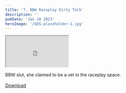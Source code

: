 ```yaml
---
title: '7. BBW Raceplay Dirty Talk'
description: ''
pubDate: 'Jan 18 2023'
heroImage: '/QOS-placeholder-1.jpg'
---
```

<iframe src="https://drive.google.com/file/d/1Lic5_Af3KKOeHl8Rhw8Ny_TcW0mTbBOE/preview" width="200" height="100" allow="autoplay" allowfullscreen="allowfullscreen" style="
"></iframe>

BBW slut, she claimed to be a vet in the raceplay space.
<br>
<br>
<a class="read_more" href="https://drive.google.com/file/d/1vvJNqO93GAo3-0eKRdy_0nbBqWLMTvzn/view?usp=sharing">Download</a>